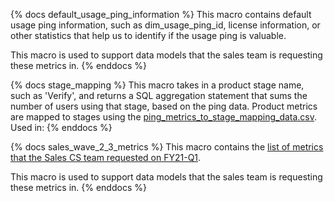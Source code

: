{% docs default_usage_ping_information %}
This macro contains default usage ping information, such as dim_usage_ping_id, license information, or other statistics that help us to identify if the usage ping is valuable. 

This macro is used to support data models that the sales team is requesting these metrics in. 
{% enddocs %}


{% docs stage_mapping %}
This macro takes in a product stage name, such as 'Verify', and returns a SQL aggregation statement that sums the number of users using that stage, based on the ping data. Product metrics are mapped to stages using the [ping_metrics_to_stage_mapping_data.csv](https://gitlab.com/gitlab-data/analytics/blob/master/transform/snowflake-dbt/data/ping_metrics_to_stage_mapping_data.csv).
Used in:
{% enddocs %}

{% docs sales_wave_2_3_metrics %}
This macro contains the [list of metrics that the Sales CS team requested on FY21-Q1](https://docs.google.com/spreadsheets/d/1ZR7duYmjQ8x86iAJ1dCix88GTtPlOyNwiMgeG_85NiA/edit?ts=5fea3398#gid=0). 

This macro is used to support data models that the sales team is requesting these metrics in. 
{% enddocs %}
